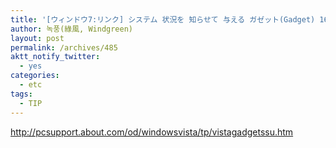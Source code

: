 ```yaml
---
title: '[ウィンドウ7:リンク] システム 状況を 知らせて 与える ガゼット(Gadget) 16鐘'
author: 녹풍(綠風, Windgreen)
layout: post
permalink: /archives/485
aktt_notify_twitter:
  - yes
categories:
  - etc
tags:
  - TIP
---
```

<a target="_top" href="http://pcsupport.about.com/od/windowsvista/tp/vistagadgetssu.htm">http://pcsupport.about.com/od/windowsvista/tp/vistagadgetssu.htm</a>